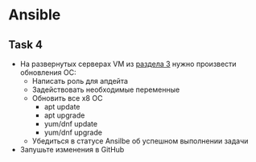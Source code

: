 # Ansible

## Task 4

- На развернутых серверах VM из [раздела 3](https://github.com/lamjob1993/ansible-monitoring/blob/main/ansible/task_3.md) нужно произвести обновления ОС:
  - Написать роль для апдейта
  - Задействовать необходимые переменные
  - Обновить все x8 ОС
    - apt update
    - apt upgrade
    - yum/dnf update
    - yum/dnf upgrade
  - Убедиться в статусе Ansilbe об успешном выполнении задачи
- Запушьте изменения в GitHub 

